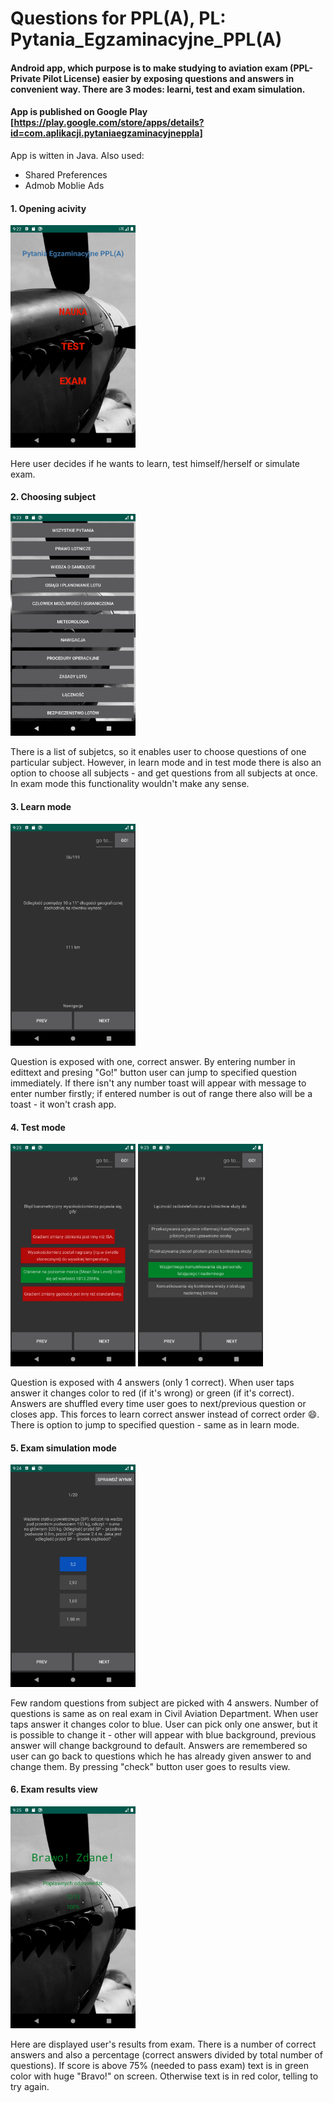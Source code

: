 # Questions for PPL(A), PL: Pytania_Egzaminacyjne_PPL(A)

#### Android app, which purpose is to make studying to aviation exam (PPL- Private Pilot License) easier by exposing questions and answers in convenient way. There are 3 modes: learni, test and exam simulation. 

#### App is published on Google Play [https://play.google.com/store/apps/details?id=com.aplikacji.pytaniaegzaminacyjneppla]

App is witten in Java. Also used:
- Shared Preferences
- Admob Moblie Ads


#### 1. Opening acivity

<img src="/Screenshots/Scr_1_apk.png" width="200">

Here user decides if he wants to learn, test himself/herself or simulate exam.

#### 2. Choosing subject

<img src="/Screenshots/Scr_3_apk.png" width="200">

There is a list of subjetcs, so it enables user to choose questions of one particular subject. However, in learn mode and in test mode there is also an option to choose all subjects - and get questions from all subjects at once. In exam mode this functionality wouldn't make any sense.

#### 3. Learn mode

<img src="/Screenshots/Scr_4_apk.png" width="200">

Question is exposed with one, correct answer. By entering number in edittext and presing "Go!" button user can jump to specified question immediately. If there isn't any number toast will appear with message to enter number firstly; if entered number is out of range there also will be a toast - it won't crash app.

#### 4. Test mode

<img src="/Screenshots/Scr_2_apk.png" width="200">

<img src="/Screenshots/Scr_5_apk.png" width="200">

Question is exposed with 4 answers (only 1 correct). When user taps answer it changes color to red (if it's wrong) or green (if it's correct). Answers are shuffled every time user goes to next/previous question or closes app. This forces to learn correct answer instead of correct order :smile:. There is option to jump to specified question - same as in learn mode.

#### 5. Exam simulation mode

<img src="/Screenshots/Scr_7_apk.png" width="200">

Few random questions from subject are picked with 4 answers. Number of questions is same as on real exam in Civil Aviation Department. When user taps answer it changes color to blue. User can pick only one answer, but it is possible to change it - other will appear with blue background, previous answer will change background to default. Answers are remembered so user can go back to questions which he has already given answer to and change them. By pressing "check" button user goes to results view.

#### 6. Exam results view

<img src="/Screenshots/Scr_6_apk.png" width="200">

Here are displayed user's results from exam. There is a number of correct answers and also a percentage (correct answers divided by total number of questions). If score is above 75% (needed to pass exam) text is in green color with huge "Bravo!" on screen. Otherwise text is in red color, telling to try again.
